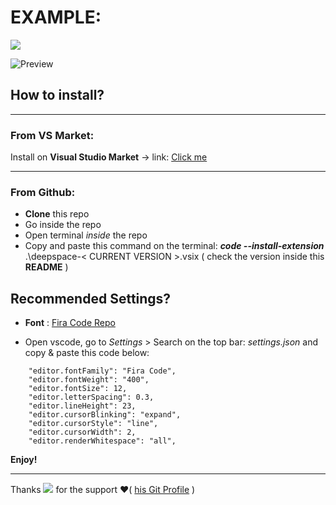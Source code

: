 
# EXAMPLE:

![](https://img.shields.io/github/package-json/v/twopill/deepSpace-vscodetheme?color=A2D3C2&style=for-the-badge)

![Preview](https://raw.githubusercontent.com/twopill/deepSpace-vscodetheme/main/example-theme.jpg)

##  How to install?

----------------------------------------------------
### From VS Market:

Install on **Visual Studio Market** -> link: <a href="https://marketplace.visualstudio.com/items?itemName=twopill.deepspace">Click me</a>

----------------------------------------------------
### From Github:

* **Clone** this repo
* Go inside the repo
* Open terminal _inside_ the repo
* Copy and paste this command on the terminal: ***code --install-extension*** .\deepspace-< CURRENT VERSION >.vsix ( check the version inside this **README** )

## Recommended Settings?

* **Font** :  <a href="https://github.com/tonsky/FiraCode">Fira Code Repo</a>

* Open vscode, go to _Settings_ > Search on the top bar: _settings.json_ and copy & paste this code below:
```
    "editor.fontFamily": "Fira Code",
    "editor.fontWeight": "400",
    "editor.fontSize": 12,
    "editor.letterSpacing": 0.3,
    "editor.lineHeight": 23,
    "editor.cursorBlinking": "expand",
    "editor.cursorStyle": "line",
    "editor.cursorWidth": 2,
    "editor.renderWhitespace": "all",
```

**Enjoy!**

----------------------------------------------------

Thanks ![](https://img.shields.io/github/followers/MattiaCintura?label=Mattia%20Cintura&style=social) for the support ❤️( <a href="https://github.com/MattiaCintura"> his Git Profile</a> )  
